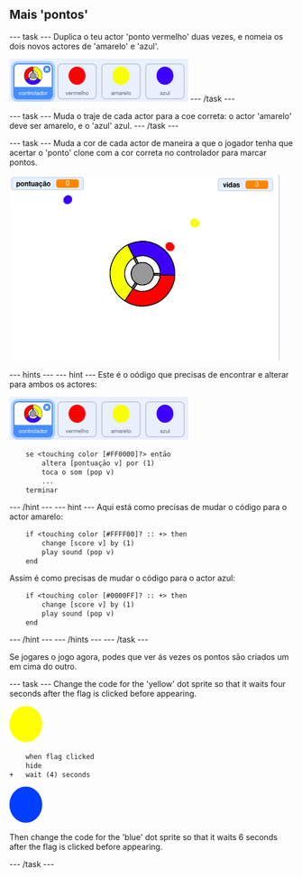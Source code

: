 ## Mais 'pontos'

\--- task \--- Duplica o teu actor 'ponto vermelho' duas vezes, e nomeia os dois novos actores de 'amarelo' e 'azul'.

![screenshot](images/dots-more-dots.png) \--- /task \---

\--- task \--- Muda o traje de cada actor para a coe correta: o actor 'amarelo' deve ser amarelo, e o 'azul' azul. \--- /task \---

\--- task \--- Muda a cor de cada actor de maneira a que o jogador tenha que acertar o 'ponto' clone com a cor correta no controlador para marcar pontos.

![screenshot](images/dots-all-test.png)

\--- hints \--- \--- hint \--- Este é o oódigo que precisas de encontrar e alterar para ambos os actores:

![screenshot](images/dots-more-dots.png)

```blocks3
    se <touching color [#FF0000]?> entāo
        altera [pontuaçāo v] por (1)
        toca o som (pop v)
        ...
    terminar
```

\--- /hint \--- \--- hint \--- Aqui está como precisas de mudar o código para o actor amarelo:

```blocks3
    if <touching color [#FFFF00]? :: +> then
        change [score v] by (1)
        play sound (pop v)
    end
```

Assim é como precisas de mudar o código para o actor azul:

```blocks3
    if <touching color [#0000FF]? :: +> then
        change [score v] by (1)
        play sound (pop v)
    end
```

\--- /hint \--- \--- /hints \--- \--- /task \---

Se jogares o jogo agora, podes que ver ás vezes os pontos sāo criados um em cima do outro.

\--- task \--- Change the code for the 'yellow' dot sprite so that it waits four seconds after the flag is clicked before appearing.

![Yellow dot](images/yellow-sprite.png)

```blocks3
    when flag clicked
    hide
+   wait (4) seconds
```

![Blue dot](images/blue-sprite.png)

Then change the code for the 'blue' dot sprite so that it waits 6 seconds after the flag is clicked before appearing.

\--- /task \---